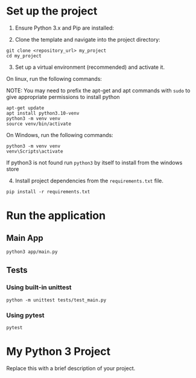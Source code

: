 # Set up the project

1. Ensure Python 3.x and Pip are installed:


2. Clone the template and navigate into the project directory:

```
git clone <repository_url> my_project
cd my_project
```


3. Set up a virtual environment (recommended) and activate it.

On linux, run the following commands:

NOTE: You may need to prefix the apt-get and apt commands with `sudo` to give appropriate permissions to install python
```
apt-get update
apt install python3.10-venv
python3 -m venv venv
source venv/bin/activate
```

On Windows, run the following commands:

```
python3 -m venv venv
venv\Scripts\activate
```

If python3 is not found run `python3` by itself to install from the windows store

4. Install project dependencies from the `requirements.txt` file.

```
pip install -r requirements.txt

```

# Run the application

## Main App

```
python3 app/main.py

```

## Tests

### Using built-in unittest

```
python -m unittest tests/test_main.py

```
### Using pytest

```
pytest

```

# My Python 3 Project

Replace this with a brief description of your project.




